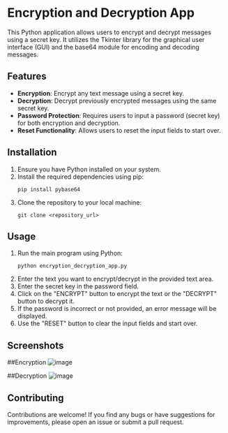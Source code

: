
# Encryption and Decryption App

This Python application allows users to encrypt and decrypt messages using a secret key. It utilizes the Tkinter library for the graphical user interface (GUI) and the base64 module for encoding and decoding messages.

## Features

- **Encryption**: Encrypt any text message using a secret key.
- **Decryption**: Decrypt previously encrypted messages using the same secret key.
- **Password Protection**: Requires users to input a password (secret key) for both encryption and decryption.
- **Reset Functionality**: Allows users to reset the input fields to start over.

## Installation

1. Ensure you have Python installed on your system.
2. Install the required dependencies using pip:
   ```
   pip install pybase64
   ```
3. Clone the repository to your local machine:
   ```
   git clone <repository_url>
   ```

## Usage

1. Run the main program using Python:
   ```
   python encryption_decryption_app.py
   ```
2. Enter the text you want to encrypt/decrypt in the provided text area.
3. Enter the secret key in the password field.
4. Click on the "ENCRYPT" button to encrypt the text or the "DECRYPT" button to decrypt it.
5. If the password is incorrect or not provided, an error message will be displayed.
6. Use the "RESET" button to clear the input fields and start over.

## Screenshots

   ##Encryption
![image](https://github.com/Karthikkv1/Encryption_Decryption-Using-Python/assets/154204804/5f9719af-47e7-4ff4-afec-8b8afbfe0943)

   ##Decryption
![image](https://github.com/Karthikkv1/Encryption_Decryption-Using-Python/assets/154204804/59ab0e0f-a6ce-4115-866e-0b122a313a1e)



## Contributing

Contributions are welcome! If you find any bugs or have suggestions for improvements, please open an issue or submit a pull request.


